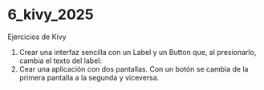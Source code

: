 # 6_kivy_2025
Ejercicios de Kivy 

1) Crear una interfaz sencilla con un Label y un Button que, al presionarlo, cambia el texto del label:
2) Cear una aplicación con dos pantallas. Con un botón se cambia de la primera pantalla a la segunda y viceversa.
